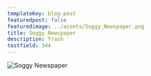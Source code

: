 ```yaml
---
templateKey: blog-post
featuredpost: false
featuredimage: ../assets/Soggy_Newspaper.png
title: Soggy Newspaper
description: Trash
testfield: 344
---
```

![Soggy Newspaper](../assets/Soggy_Newspaper.png)